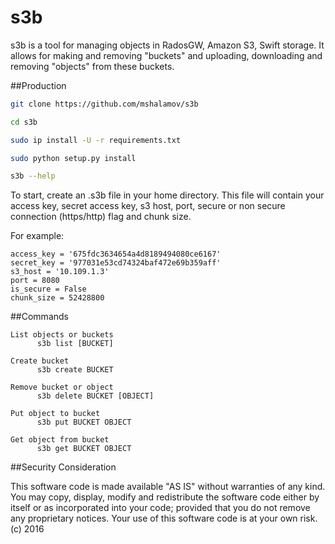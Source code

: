 # s3b
s3b is a tool for managing objects in RadosGW, Amazon S3, Swift storage. It allows for making and removing "buckets" and uploading, downloading and removing "objects" from these buckets.

##Production

```bash
git clone https://github.com/mshalamov/s3b

cd s3b

sudo ip install -U -r requirements.txt

sudo python setup.py install

s3b --help
```
To start, create an .s3b file in your home directory.  This file will contain your
access key, secret access key, s3 host, port, secure or non secure connection (https/http) flag and chunk size.

For example:

```
access_key = '675fdc3634654a4d8189494080ce6167'
secret_key = '977031e53cd74324baf472e69b359aff'
s3_host = '10.109.1.3'
port = 8080
is_secure = False
chunk_size = 52428800
```

##Commands

```
List objects or buckets
      s3b list [BUCKET]

Create bucket
      s3b create BUCKET

Remove bucket or object
      s3b delete BUCKET [OBJECT]

Put object to bucket
      s3b put BUCKET OBJECT

Get object from bucket
      s3b get BUCKET OBJECT
```

##Security Consideration

This software code is made available "AS IS" without warranties of any
kind.  You may copy, display, modify and redistribute the software
code either by itself or as incorporated into your code; provided that
you do not remove any proprietary notices.  Your use of this software
code is at your own risk. (c) 2016
